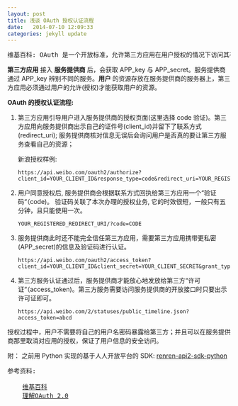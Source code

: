 ```yaml
---
layout: post
title: 浅谈 OAuth 授权认证流程
date:   2014-07-10 12:09:33
categories: jekyll update
---
```


<pre class="reference">
维基百科: OAuth 是一个开放标准，允许第三方应用在用户授权的情况下访问其在网站上存储的信息资源（如照片，视频，好友列表），而这一过程中网站无需将用户的账号密码告诉给第三方应用。
</pre>

**第三方应用** 接入 **服务提供商** 后，会获取 APP\_key 与 APP\_secret。服务提供商通过 APP_key 辨别不同的服务。**用户** 的资源存放在服务提供商的服务器上，第三方应用必须通过用户的允许(授权)才能获取用户的资源。

**OAuth 的授权认证流程:**

1. 第三方应用引导用户进入服务提供商的授权页面(这里选择 code 验证)。第三方应用向服务提供商出示自己的证件号(client\_id)并留下了联系方式(redirect\_uri); 服务提供商核对信息无误后会询问用户是否真的要让第三方服务查看自己的资源；
    
    新浪授权样例:

    ```
    https://api.weibo.com/oauth2/authorize?client_id=YOUR_CLIENT_ID&response_type=code&redirect_uri=YOUR_REGISTERED_REDIRECT_URI
    ```
    
1. 用户同意授权后, 服务提供商会根据联系方式回执给第三方应用一个“验证码“（code)。 验证码关联了本次办理的授权业务, 它的时效很短，一般只有五分钟，且只能使用一次。

    ```
    YOUR_REGISTERED_REDIRECT_URI/?code=CODE 
    ```
    
1. 服务提供商此时还不能完全信任第三方应用，需要第三方应用携带更私密(APP\_secret)的信息及验证码进行认证。

    ```
    https://api.weibo.com/oauth2/access_token?client_id=YOUR_CLIENT_ID&client_secret=YOUR_CLIENT_SECRET&grant_type=authorization_code&redirect_uri=YOUR_REGISTERED_REDIRECT_URI&code=CODE
    ``` 

1. 第三方服务认证通过后，服务提供商才能放心地发放给第三方“许可证“（access\_token)。第三方服务需要访问服务提供商的开放接口时只要出示许可证即可。

	```
	https://api.weibo.com/2/statuses/public_timeline.json?access_token=abcd
	```
	
授权过程中，用户不需要将自己的用户名密码暴露给第三方；并且可以在服务提供商那里取消对应用的授权，保证了用户信息的安全访问。

附： 之前用 Python 实现的基于人人开放平台的 SDK: [renren-api2-sdk-python
](https://github.com/tonsh/renren-api2-sdk-python)


<pre class="reference">
参考资料:

    <a href="http://zh.wikipedia.org/zh/OAuth" target="_blank">维基百科</a>
    <a href="http://www.ruanyifeng.com/blog/2014/05/oauth_2_0.html" target="_blank">理解OAuth 2.0</a>
</pre>